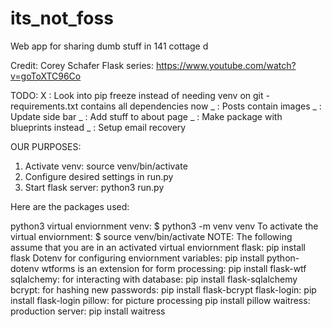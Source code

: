 # its_not_foss
Web app for sharing dumb stuff in 141 cottage d 

Credit: Corey Schafer Flask series: 
    https://www.youtube.com/watch?v=goToXTC96Co

TODO: 
    X : Look into pip freeze instead of needing venv on git
            - requirements.txt contains all dependencies now
    _ : Posts contain images
    _ : Update side bar
    _ : Add stuff to about page
    _ : Make package with blueprints instead
    _ : Setup email recovery


OUR PURPOSES:
1. Activate venv:
        source venv/bin/activate
2. Configure desired settings in run.py
3. Start flask server:
        python3 run.py

Here are the packages used:

python3
virtual enviornment venv:
    $ python3 -m venv venv
To activate the virtual enviornment:
    $ source venv/bin/activate
NOTE: The following assume that you are in an activated virtual enviornment
flask: 
    pip install flask
Dotenv for configuring enviornment variables:
    pip install python-dotenv
wtforms is an extension for form processing:
    pip install flask-wtf
sqlalchemy: for interacting with database:
    pip install flask-sqlalchemy
bcrypt: for hashing new passwords:
    pip install flask-bcrypt
flask-login: 
    pip install flask-login
pillow: for picture processing
    pip install pillow
waitress: production server:
    pip install waitress
